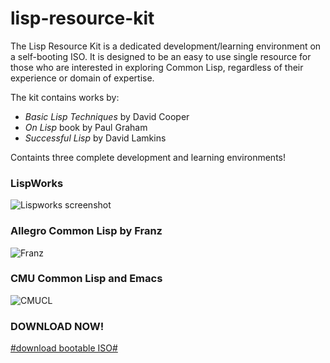 # lisp-resource-kit
The Lisp Resource Kit is a dedicated development/learning environment on a self-booting ISO. It is designed to be an easy to use single resource for those who are interested in exploring Common Lisp, regardless of their experience or domain of expertise.

The kit contains works by:
* *Basic Lisp Techniques* by David Cooper
* *On Lisp* book by Paul Graham
* *Successful Lisp* by David Lamkins

Containts three complete development and learning environments!

### LispWorks ###
![Lispworks screenshot](https://www.common-lisp.net/project/lisp-res-kit/images/lispshot-lispworks.png)

### Allegro Common Lisp by Franz ###
![Franz](https://www.common-lisp.net/project/lisp-res-kit/images/lispshot-acl.png)

### CMU Common Lisp and Emacs ###
![CMUCL](https://www.common-lisp.net/project/lisp-res-kit/images/lispshot-cmu.png)

### DOWNLOAD NOW! ###

[#download bootable ISO#](http://lispnyc.org/static/iso/lisp-res-kit.2004-12-23.iso)
